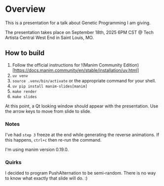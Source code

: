 # Overview

This is a presentation for a talk about Genetic Programming I am giving.

The presentation takes place on September 18th, 2025 6PM CST @ Tech Artista Central West End in Saint Louis, MO.

## How to build

1) Follow the official instructions for !(Manim Community Edition)[https://docs.manim.community/en/stable/installation/uv.html]
2) `uv venv`
3) `source .venv/bin/activate` or the appropriate command for your shell.
4) `uv pip install manim-slides[manim]`
5) `make render`
6) `make slides`

At this point, a Qt looking window should appear with the presentation.
Use the arrow keys to move from slide to slide.

### Notes

I've had `step 3` freeze at the end while generating the reverse
animations. If this happens, `ctrl+c` then re-run the command.

I'm using manim version 0.19.0.

### Quirks

I decided to program PushAlternation to be semi-random. There is no way to know
what exactly that slide will do. :)
